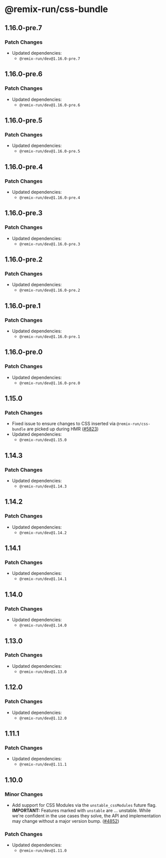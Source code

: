 # @remix-run/css-bundle

## 1.16.0-pre.7

### Patch Changes

- Updated dependencies:
  - `@remix-run/dev@1.16.0-pre.7`

## 1.16.0-pre.6

### Patch Changes

- Updated dependencies:
  - `@remix-run/dev@1.16.0-pre.6`

## 1.16.0-pre.5

### Patch Changes

- Updated dependencies:
  - `@remix-run/dev@1.16.0-pre.5`

## 1.16.0-pre.4

### Patch Changes

- Updated dependencies:
  - `@remix-run/dev@1.16.0-pre.4`

## 1.16.0-pre.3

### Patch Changes

- Updated dependencies:
  - `@remix-run/dev@1.16.0-pre.3`

## 1.16.0-pre.2

### Patch Changes

- Updated dependencies:
  - `@remix-run/dev@1.16.0-pre.2`

## 1.16.0-pre.1

### Patch Changes

- Updated dependencies:
  - `@remix-run/dev@1.16.0-pre.1`

## 1.16.0-pre.0

### Patch Changes

- Updated dependencies:
  - `@remix-run/dev@1.16.0-pre.0`

## 1.15.0

### Patch Changes

- Fixed issue to ensure changes to CSS inserted via `@remix-run/css-bundle` are picked up during HMR ([#5823](https://github.com/remix-run/remix/pull/5823))
- Updated dependencies:
  - `@remix-run/dev@1.15.0`

## 1.14.3

### Patch Changes

- Updated dependencies:
  - `@remix-run/dev@1.14.3`

## 1.14.2

### Patch Changes

- Updated dependencies:
  - `@remix-run/dev@1.14.2`

## 1.14.1

### Patch Changes

- Updated dependencies:
  - `@remix-run/dev@1.14.1`

## 1.14.0

### Patch Changes

- Updated dependencies:
  - `@remix-run/dev@1.14.0`

## 1.13.0

### Patch Changes

- Updated dependencies:
  - `@remix-run/dev@1.13.0`

## 1.12.0

### Patch Changes

- Updated dependencies:
  - `@remix-run/dev@1.12.0`

## 1.11.1

### Patch Changes

- Updated dependencies:
  - `@remix-run/dev@1.11.1`

## 1.10.0

### Minor Changes

- Add support for CSS Modules via the `unstable_cssModules` future flag. **IMPORTANT:** Features marked with `unstable` are … unstable. While we're confident in the use cases they solve, the API and implementation may change without a major version bump. ([#4852](https://github.com/remix-run/remix/pull/4852))

### Patch Changes

- Updated dependencies:
  - `@remix-run/dev@1.11.0`
